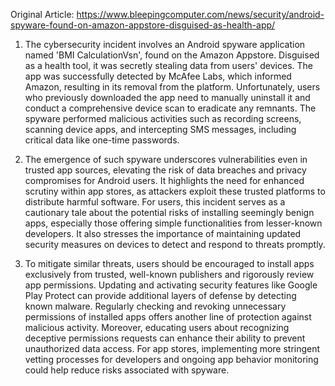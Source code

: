 Original Article: https://www.bleepingcomputer.com/news/security/android-spyware-found-on-amazon-appstore-disguised-as-health-app/

1) The cybersecurity incident involves an Android spyware application named 'BMI CalculationVsn', found on the Amazon Appstore. Disguised as a health tool, it was secretly stealing data from users' devices. The app was successfully detected by McAfee Labs, which informed Amazon, resulting in its removal from the platform. Unfortunately, users who previously downloaded the app need to manually uninstall it and conduct a comprehensive device scan to eradicate any remnants. The spyware performed malicious activities such as recording screens, scanning device apps, and intercepting SMS messages, including critical data like one-time passwords.

2) The emergence of such spyware underscores vulnerabilities even in trusted app sources, elevating the risk of data breaches and privacy compromises for Android users. It highlights the need for enhanced scrutiny within app stores, as attackers exploit these trusted platforms to distribute harmful software. For users, this incident serves as a cautionary tale about the potential risks of installing seemingly benign apps, especially those offering simple functionalities from lesser-known developers. It also stresses the importance of maintaining updated security measures on devices to detect and respond to threats promptly.

3) To mitigate similar threats, users should be encouraged to install apps exclusively from trusted, well-known publishers and rigorously review app permissions. Updating and activating security features like Google Play Protect can provide additional layers of defense by detecting known malware. Regularly checking and revoking unnecessary permissions of installed apps offers another line of protection against malicious activity. Moreover, educating users about recognizing deceptive permissions requests can enhance their ability to prevent unauthorized data access. For app stores, implementing more stringent vetting processes for developers and ongoing app behavior monitoring could help reduce risks associated with spyware.